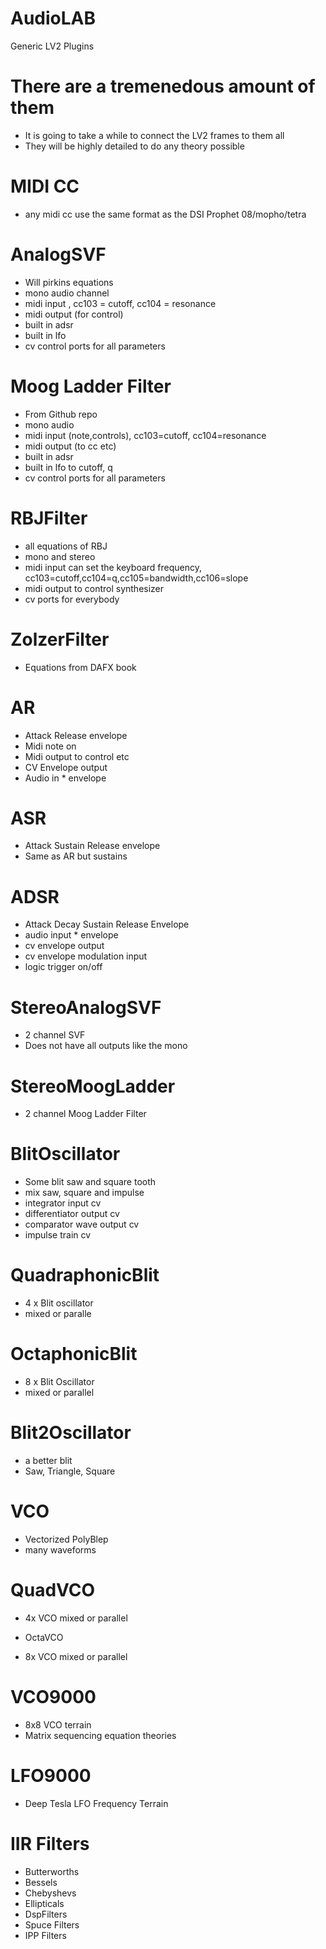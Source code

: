 # AudioLAB
 Generic LV2 Plugins

# There are a tremenedous amount of them
* It is going to take a while to connect the LV2 frames to them all
* They will be highly detailed to do any theory possible

# MIDI CC
* any midi cc use the same format as the DSI Prophet 08/mopho/tetra 

# AnalogSVF
* Will pirkins equations
* mono audio channel
* midi input , cc103 = cutoff, cc104 = resonance
* midi output (for control)
* built in adsr
* built in lfo
* cv control ports for all parameters

# Moog Ladder Filter
* From Github repo
* mono audio
* midi input (note,controls), cc103=cutoff, cc104=resonance
* midi output (to cc etc)
* built in adsr
* built in lfo to cutoff, q
* cv control ports for all parameters

# RBJFilter
* all equations of RBJ
* mono and stereo
* midi input can set the keyboard frequency, cc103=cutoff,cc104=q,cc105=bandwidth,cc106=slope
* midi output to control synthesizer
* cv ports for everybody

# ZolzerFilter
* Equations from DAFX book

# AR
* Attack Release envelope
* Midi note on
* Midi output to control etc
* CV Envelope output
* Audio in * envelope

# ASR
* Attack Sustain Release envelope
* Same as AR but sustains

# ADSR
* Attack Decay Sustain Release Envelope
* audio input * envelope
* cv envelope output
* cv envelope modulation input
* logic trigger on/off

# StereoAnalogSVF
* 2 channel SVF
* Does not have all outputs like the mono

# StereoMoogLadder
* 2 channel Moog Ladder Filter

# BlitOscillator
* Some blit saw and square tooth
* mix saw, square and impulse
* integrator input cv
* differentiator output cv
* comparator wave output cv
* impulse train cv

# QuadraphonicBlit
* 4 x Blit oscillator
* mixed or paralle

# OctaphonicBlit
* 8 x Blit Oscillator
* mixed or parallel

# Blit2Oscillator
* a better blit
* Saw, Triangle, Square

# VCO
* Vectorized PolyBlep
* many waveforms

# QuadVCO
* 4x VCO mixed or parallel

* OctaVCO
* 8x VCO mixed or parallel

# VCO9000
* 8x8 VCO terrain
* Matrix sequencing equation theories

# LFO9000
* Deep Tesla LFO Frequency Terrain

# IIR Filters
* Butterworths
* Bessels
* Chebyshevs
* Ellipticals
* DspFilters
* Spuce Filters
* IPP Filters
